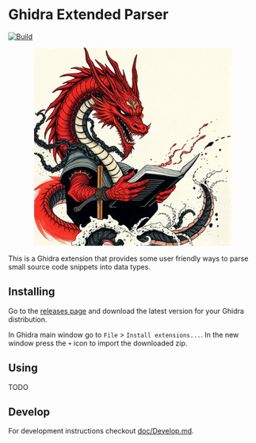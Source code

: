 # Ghidra Extended Parser

[![Build](https://github.com/antoniovazquezblanco/GhidraExtendedSourceParser/actions/workflows/main.yml/badge.svg)](https://github.com/antoniovazquezblanco/GhidraExtendedSourceParser/actions/workflows/main.yml)

<p align="center">
  <img width="400" src="doc/logo.png" alt="A red dragon reads some source code">
</p>

This is a Ghidra extension that provides some user friendly ways to parse small source code snippets into data types.


## Installing

Go to the [releases page](https://github.com/antoniovazquezblanco/GhidraExtendedSourceParser/releases) and download the latest version for your Ghidra distribution.

In Ghidra main window go to `File` > `Install extensions...`. In the new window press the `+` icon to import the downloaded zip.


## Using

TODO


## Develop

For development instructions checkout [doc/Develop.md](doc/Develop.md).
